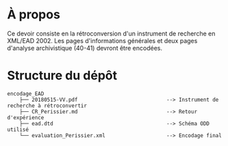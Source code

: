 # À propos

Ce devoir consiste en la rétroconversion d'un instrument de recherche en XML/EAD 2002. Les pages d'informations générales et deux pages d'analyse archivistique (40-41) devront être encodées.

# Structure du dépôt

```shell
encodage_EAD
    ├── 20180515-VV.pdf                             --> Instrument de recherche à rétroconvertir
    ├── CR_Perissier.md                             --> Retour d'expérience
    ├── ead.dtd                                     --> Schéma ODD utilisé
    └── evaluation_Perissier.xml                    --> Encodage final
```

